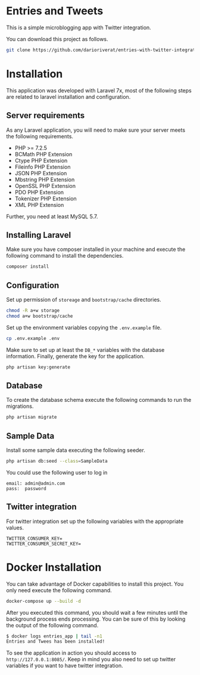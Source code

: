 # Entries and Tweets

This is a simple microblogging app with Twitter integration.

You can download this project as follows.

```bash
git clone https://github.com/darioriverat/entries-with-twitter-integration
```

# Installation

This application was developed with Laravel 7x, most of the following steps are related to laravel
installation and configuration.

## Server requirements

As any Laravel application, you will need to make sure your server meets the following requirements.

- PHP >= 7.2.5
- BCMath PHP Extension
- Ctype PHP Extension
- Fileinfo PHP Extension
- JSON PHP Extension
- Mbstring PHP Extension
- OpenSSL PHP Extension
- PDO PHP Extension
- Tokenizer PHP Extension
- XML PHP Extension

Further, you need at least MySQL 5.7.

## Installing Laravel

Make sure you have composer installed in your machine and execute the following command to install the
dependencies.

```bash
composer install
```

## Configuration

Set up permission of `storeage` and `bootstrap/cache` directories.

```bash
chmod -R a+w storage
chmod a+w bootstrap/cache
```

Set up the environment variables copying the `.env.example` file.

```bash
cp .env.example .env
```

Make sure to set up at least the `DB_*` variables with the database information.
Finally, generate the key for the application.

```bash
php artisan key:generate
```

## Database

To create the database schema execute the following commands to run the migrations.

```bash
php artisan migrate
```

## Sample Data

Install some sample data executing the following seeder.

```bash
php artisan db:seed --class=SampleData
```

You could use the following user to log in

```text
email: admin@admin.com
pass:  password
```

## Twitter integration

For twitter integration set up the following variables with the appropriate values.

```properties
TWITTER_CONSUMER_KEY=
TWITTER_CONSUMER_SECRET_KEY=
```

# Docker Installation

You can take advantage of Docker capabilities to install this project. You only need execute the
following command.

```bash
docker-compose up --build -d
```

After you executed this command, you should wait a few minutes until the background process ends
processing. You can be sure of this by looking the output of the following command.

```bash
$ docker logs entries_app | tail -n1
Entries and Twees has been installed!
```

To see the application in action you should access to `http://127.0.0.1:8085/`. Keep in mind
you also need to set up twitter variables if you want to have twitter integration.
